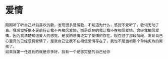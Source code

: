# 爱情
    刚刚听了听自己以前喜欢的歌，发现很多是情歌，不知道为什么，感觉不爱听了，歌词无动于衷。我感觉好像不是前任让我不再相信爱情，而是现在的我让我不在相信爱情。曾经我相信爱情，因为我清楚知道爱人的感觉，是我的感情证实了爱情的存在。现在过了那段阶段，发现自己心里真的已经没有爱情了，是我自己让我不在相信爱情存在了，我也不是当初那个单纯炙热的男孩了。
    如果我第一任遇到的就是你多好，我有一个足够完整的自己给你
